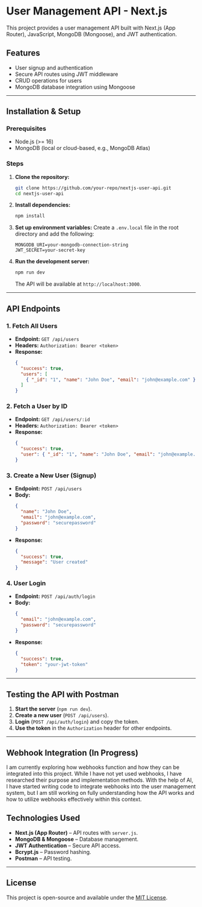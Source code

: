 # User Management API - Next.js

This project provides a user management API built with Next.js (App Router), JavaScript, MongoDB (Mongoose), and JWT authentication.

## Features
- User signup and authentication
- Secure API routes using JWT middleware
- CRUD operations for users
- MongoDB database integration using Mongoose

---

## Installation & Setup

### Prerequisites
- Node.js (>= 16)
- MongoDB (local or cloud-based, e.g., MongoDB Atlas)

### Steps
1. **Clone the repository:**
   ```sh
   git clone https://github.com/your-repo/nextjs-user-api.git
   cd nextjs-user-api
   ```
2. **Install dependencies:**
   ```sh
   npm install
   ```
3. **Set up environment variables:** Create a `.env.local` file in the root directory and add the following:
   ```env
   MONGODB_URI=your-mongodb-connection-string
   JWT_SECRET=your-secret-key
   ```
4. **Run the development server:**
   ```sh
   npm run dev
   ```
   The API will be available at `http://localhost:3000`.

---

## API Endpoints

### 1. Fetch All Users
- **Endpoint:** `GET /api/users`
- **Headers:** `Authorization: Bearer <token>`
- **Response:**
  ```json
  {
    "success": true,
    "users": [
      { "_id": "1", "name": "John Doe", "email": "john@example.com" }
    ]
  }
  ```

### 2. Fetch a User by ID
- **Endpoint:** `GET /api/users/:id`
- **Headers:** `Authorization: Bearer <token>`
- **Response:**
  ```json
  {
    "success": true,
    "user": { "_id": "1", "name": "John Doe", "email": "john@example.com" }
  }
  ```

### 3. Create a New User (Signup)
- **Endpoint:** `POST /api/users`
- **Body:**
  ```json
  {
    "name": "John Doe",
    "email": "john@example.com",
    "password": "securepassword"
  }
  ```
- **Response:**
  ```json
  {
    "success": true,
    "message": "User created"
  }
  ```

### 4. User Login
- **Endpoint:** `POST /api/auth/login`
- **Body:**
  ```json
  {
    "email": "john@example.com",
    "password": "securepassword"
  }
  ```
- **Response:**
  ```json
  {
    "success": true,
    "token": "your-jwt-token"
  }
  ```

---

## Testing the API with Postman

1. **Start the server** (`npm run dev`).
2. **Create a new user** (`POST /api/users`).
3. **Login** (`POST /api/auth/login`) and copy the token.
4. **Use the token** in the `Authorization` header for other endpoints.

---

##  Webhook Integration (In Progress)
I am currently exploring how webhooks function and how they can be integrated into this project. While I have not yet used webhooks, I have researched their purpose and implementation methods. With the help of AI, I have started writing code to integrate webhooks into the user management system, but I am still working on fully understanding how the API works and how to utilize webhooks effectively within this context.

## Technologies Used
- **Next.js (App Router)** – API routes with `server.js`.
- **MongoDB & Mongoose** – Database management.
- **JWT Authentication** – Secure API access.
- **Bcrypt.js** – Password hashing.
- **Postman** – API testing.

---

## License
This project is open-source and available under the [MIT License](LICENSE).


